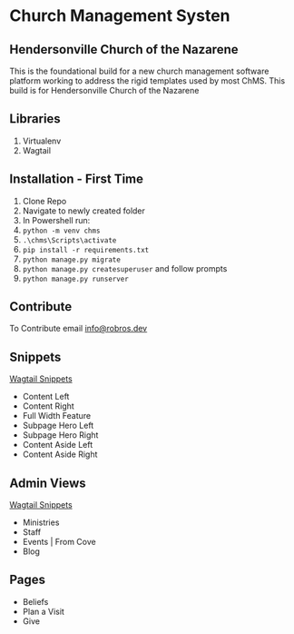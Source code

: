 # Church Management Systen

## Hendersonville Church of the Nazarene

This is the foundational build for a new church management software platform working to address the rigid templates used by most ChMS. This build is for Hendersonville Church of the Nazarene

## Libraries

1. Virtualenv
2. Wagtail

## Installation - First Time

1. Clone Repo
2. Navigate to newly created folder
3. In Powershell run:
4. `python -m venv chms`
5. `.\chms\Scripts\activate`
6. `pip install -r requirements.txt`
7. `python manage.py migrate`
8. `python manage.py createsuperuser` and follow prompts
9. `python manage.py runserver`

## Contribute

To Contribute email <info@robros.dev>

## Snippets
[Wagtail Snippets](https://docs.wagtail.org/en/v4.0.4/topics/snippets.html)
- Content Left
- Content Right
- Full Width Feature
- Subpage Hero Left
- Subpage Hero Right
- Content Aside Left
- Content Aside Right

## Admin Views
[Wagtail Snippets](https://docs.wagtail.org/en/stable/extending/admin_views.html)
- Ministries
- Staff
- Events | From Cove
- Blog

## Pages
- Beliefs
- Plan a Visit
- Give